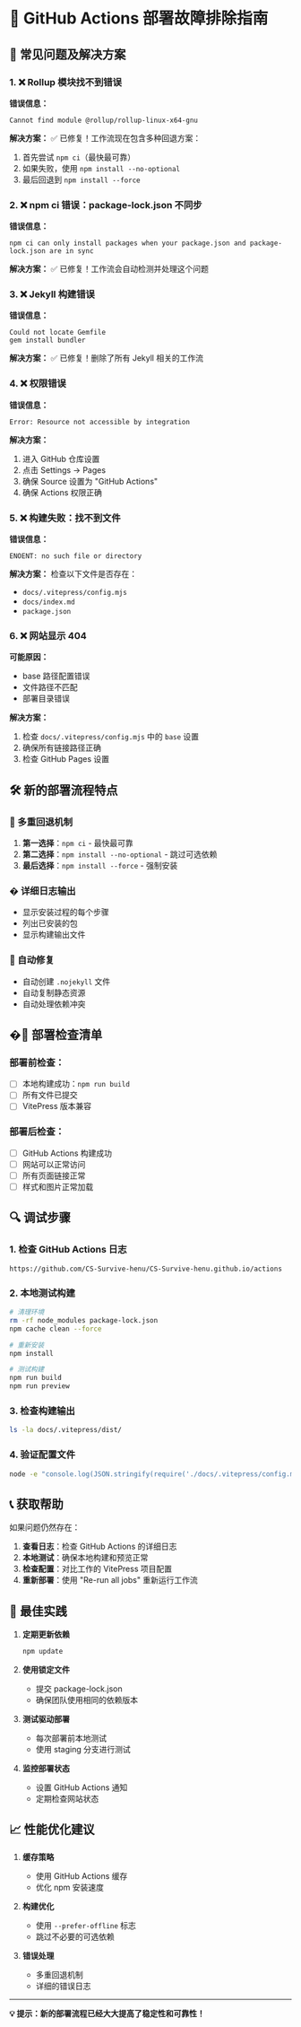 # 🔧 GitHub Actions 部署故障排除指南

## 🎯 常见问题及解决方案

### 1. ❌ Rollup 模块找不到错误

**错误信息：**
```
Cannot find module @rollup/rollup-linux-x64-gnu
```

**解决方案：**
✅ 已修复！工作流现在包含多种回退方案：
1. 首先尝试 `npm ci`（最快最可靠）
2. 如果失败，使用 `npm install --no-optional`
3. 最后回退到 `npm install --force`

### 2. ❌ npm ci 错误：package-lock.json 不同步

**错误信息：**
```
npm ci can only install packages when your package.json and package-lock.json are in sync
```

**解决方案：**
✅ 已修复！工作流会自动检测并处理这个问题

### 3. ❌ Jekyll 构建错误

**错误信息：**
```
Could not locate Gemfile
gem install bundler
```

**解决方案：**
✅ 已修复！删除了所有 Jekyll 相关的工作流

### 4. ❌ 权限错误

**错误信息：**
```
Error: Resource not accessible by integration
```

**解决方案：**
1. 进入 GitHub 仓库设置
2. 点击 Settings → Pages
3. 确保 Source 设置为 "GitHub Actions"
4. 确保 Actions 权限正确

### 5. ❌ 构建失败：找不到文件

**错误信息：**
```
ENOENT: no such file or directory
```

**解决方案：**
检查以下文件是否存在：
- `docs/.vitepress/config.mjs`
- `docs/index.md`
- `package.json`

### 6. ❌ 网站显示 404

**可能原因：**
- base 路径配置错误
- 文件路径不匹配
- 部署目录错误

**解决方案：**
1. 检查 `docs/.vitepress/config.mjs` 中的 `base` 设置
2. 确保所有链接路径正确
3. 检查 GitHub Pages 设置

## 🛠️ 新的部署流程特点

### 🔄 多重回退机制
1. **第一选择**：`npm ci` - 最快最可靠
2. **第二选择**：`npm install --no-optional` - 跳过可选依赖
3. **最后选择**：`npm install --force` - 强制安装

### � 详细日志输出
- 显示安装过程的每个步骤
- 列出已安装的包
- 显示构建输出文件

### 🔧 自动修复
- 自动创建 `.nojekyll` 文件
- 自动复制静态资源
- 自动处理依赖冲突

## �🚀 部署检查清单

### 部署前检查：
- [ ] 本地构建成功：`npm run build`
- [ ] 所有文件已提交
- [ ] VitePress 版本兼容

### 部署后检查：
- [ ] GitHub Actions 构建成功
- [ ] 网站可以正常访问
- [ ] 所有页面链接正常
- [ ] 样式和图片正常加载

## 🔍 调试步骤

### 1. 检查 GitHub Actions 日志
```
https://github.com/CS-Survive-henu/CS-Survive-henu.github.io/actions
```

### 2. 本地测试构建
```bash
# 清理环境
rm -rf node_modules package-lock.json
npm cache clean --force

# 重新安装
npm install

# 测试构建
npm run build
npm run preview
```

### 3. 检查构建输出
```bash
ls -la docs/.vitepress/dist/
```

### 4. 验证配置文件
```bash
node -e "console.log(JSON.stringify(require('./docs/.vitepress/config.mjs'), null, 2))"
```

## 📞 获取帮助

如果问题仍然存在：

1. **查看日志**：检查 GitHub Actions 的详细日志
2. **本地测试**：确保本地构建和预览正常
3. **检查配置**：对比工作的 VitePress 项目配置
4. **重新部署**：使用 "Re-run all jobs" 重新运行工作流

## 🎯 最佳实践

1. **定期更新依赖**
   ```bash
   npm update
   ```

2. **使用锁定文件**
   - 提交 package-lock.json
   - 确保团队使用相同的依赖版本

3. **测试驱动部署**
   - 每次部署前本地测试
   - 使用 staging 分支进行测试

4. **监控部署状态**
   - 设置 GitHub Actions 通知
   - 定期检查网站状态

## 📈 性能优化建议

1. **缓存策略**
   - 使用 GitHub Actions 缓存
   - 优化 npm 安装速度

2. **构建优化**
   - 使用 `--prefer-offline` 标志
   - 跳过不必要的可选依赖

3. **错误处理**
   - 多重回退机制
   - 详细的错误日志

---

**💡 提示：新的部署流程已经大大提高了稳定性和可靠性！**
